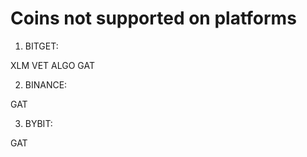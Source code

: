  # Coins not supported on platforms 

 1. BITGET: 

   XLM
   VET
   ALGO
   GAT

 2. BINANCE:

   GAT

3. BYBIT:

  GAT